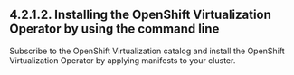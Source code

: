## 4.2.1.2. Installing the OpenShift Virtualization Operator by using the command line

Subscribe to the OpenShift Virtualization catalog and install the OpenShift Virtualization Operator by applying manifests to your cluster.

